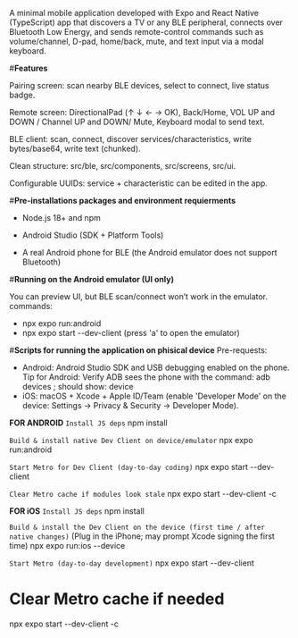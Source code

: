 A minimal mobile application developed with Expo and React Native (TypeScript) app that discovers a TV or any BLE peripheral, connects over Bluetooth Low Energy, and sends remote-control commands such as volume/channel, D-pad, home/back, mute, and text input via a modal keyboard.

#**Features**

Pairing screen: scan nearby BLE devices, select to connect, live status badge.

Remote screen: DirectionalPad (↑ ↓ ← → OK), Back/Home, VOL UP and DOWN / Channel UP and DOWN/ Mute, Keyboard modal to send text.

BLE client: scan, connect, discover services/characteristics, write bytes/base64, write text (chunked).

Clean structure: src/ble, src/components, src/screens, src/ui.

Configurable UUIDs: service + characteristic can be edited in the app.

#**Pre-installations packages and environment requierments**

 - Node.js 18+ and npm

 - Android Studio (SDK + Platform Tools)

 - A real Android phone for BLE (the Android emulator does not support Bluetooth)

#**Running on the Android emulator (UI only)**

You can preview UI, but BLE scan/connect won’t work in the emulator.
commands:
 - npx expo run:android
 - npx expo start --dev-client
(press 'a' to open the emulator)

#**Scripts for running the application on phisical device**
Pre-requests:
- Android: Android Studio SDK and USB debugging enabled on the phone.
  Tip for Android: Verify ADB sees the phone with the command: adb devices ; should show: <serial>  device
- iOS: macOS + Xcode + Apple ID/Team (enable 'Developer Mode' on the device: Settings → Privacy & Security → Developer Mode).

**FOR ANDROID**
  `Install JS deps`
npm install

  `Build & install native Dev Client on device/emulator`
npx expo run:android

  `Start Metro for Dev Client (day-to-day coding)`
npx expo start --dev-client

  `Clear Metro cache if modules look stale`
npx expo start --dev-client -c

**FOR iOS**
  `Install JS deps`
npm install

  `Build & install the Dev Client on the device (first time / after native changes)`
(Plug in the iPhone; may prompt Xcode signing the first time)
npx expo run:ios --device

`Start Metro (day-to-day development)`
npx expo start --dev-client

# Clear Metro cache if needed
npx expo start --dev-client -c

